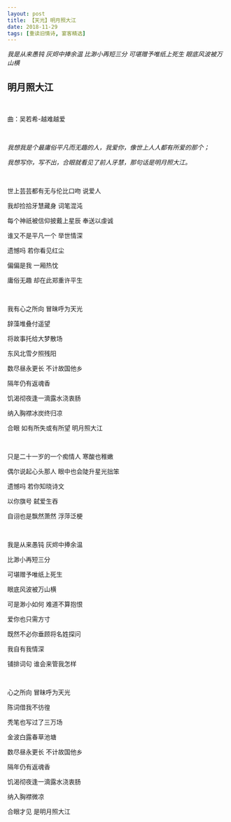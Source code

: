 ```yaml
---
layout: post
title: 【天光】明月照大江
date: 2018-11-29
tags: [重读旧情诗, 宴客精选]
---
```


*我是从来愚钝 灰烬中捧余温 比渺小再短三分 可堪赠予唯纸上死生 眼底风波被万山横*

## 明月照大江

<br>

曲：吴若希-越难越爱

<br>

*我想我是个最庸俗平凡而无趣的人，我爱你，像世上人人都有所爱的那个；*

*我想写你，写不出，合眼就看见了前人牙慧，那句话是明月照大江。*

<br>

世上芸芸都有无与伦比口吻 说爱人

我却捡拾牙慧藏身 词笔混沌

每个神祇被信仰披戴上星辰 奉送以虔诚

谁又不是平凡一个 举世情深

遗憾吗 若你看见红尘

偏偏是我 一厢热忱

庸俗无趣 却在此郑重许平生

<br>

我有心之所向 冒昧呼为天光

辞藻堆叠付遥望

将故事托给大梦散场

东风北雪夕照残阳

数尽昼永更长 不计故国他乡

隔年仍有返魂香

饥渴彻夜逢一滴露水浇衷肠

纳入胸襟冰炭终归凉

合眼 如有所失或有所望 明月照大江

<br>

只是二十一岁的一个痴情人 寒酸也稚嫩

偶尔说起心头那人 眼中也会陡升星光拙笨

遗憾吗 若你知晓诗文

以你旗号 弑爱生吞

自诩也是飘然萧然 浮萍泛梗

<br>

我是从来愚钝 灰烬中捧余温

比渺小再短三分

可堪赠予唯纸上死生

眼底风波被万山横

可是渺小如何 难道不算抱恨

爱你也只需方寸

既然不必你垂顾将名姓探问

我自有我情深

铺排词句 谁会来管我怎样

<br>

心之所向 冒昧呼为天光

陈词借我不彷徨

秃笔也写过了三万场

金波白露春草池塘

数尽昼永更长 不计故国他乡

隔年仍有返魂香

饥渴彻夜逢一滴露水浇衷肠

纳入胸襟微凉

合眼才见 是明月照大江

<br>
<br>
